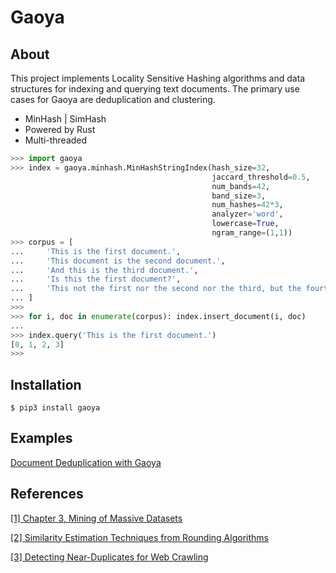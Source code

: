 # Gaoya

## About
This project implements Locality Sensitive Hashing algorithms and data structures for indexing and querying text documents. 
The primary use cases for Gaoya are deduplication and clustering.

* MinHash | SimHash
* Powered by Rust
* Multi-threaded


```python
>>> import gaoya
>>> index = gaoya.minhash.MinHashStringIndex(hash_size=32, 
                                             jaccard_threshold=0.5, 
                                             num_bands=42, 
                                             band_size=3,
                                             num_hashes=42*3,
                                             analyzer='word', 
                                             lowercase=True, 
                                             ngram_range=(1,1))
>>> corpus = [
...     'This is the first document.',
...     'This document is the second document.',
...     'And this is the third document.',
...     'Is this the first document?',
...     'This not the first nor the second nor the third, but the fourth document'
... ]
>>> 
>>> for i, doc in enumerate(corpus): index.insert_document(i, doc)
... 
>>> index.query('This is the first document.')
[0, 1, 2, 3]
>>> 
```

## Installation
```
$ pip3 install gaoya
```


## Examples
[Document Deduplication with Gaoya](https://github.com/serega/gaoya/blob/master/py-gaoya/examples/deduplication_scholarly_articles_gaoya.ipynb)

## References
[[1] Chapter 3, Mining of Massive Datasets](http://www.mmds.org)

[[2] Similarity Estimation Techniques from Rounding Algorithms](https://www.cs.princeton.edu/courses/archive/spr04/cos598B/bib/CharikarEstim.pdf)

[[3] Detecting Near-Duplicates for Web Crawling](https://static.googleusercontent.com/media/research.google.com/en//pubs/archive/33026.pdf)